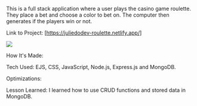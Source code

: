 This is a full stack application where a user plays the casino game roulette. They place a bet and choose a color to bet on. The computer then generates if the players win or not.

Link to Project: [https://juliedodev-roulette.netlify.app/]

<img src="roulette.png">

How It's Made:

Tech Used: EJS, CSS, JavaScript, Node.js, Express.js and MongoDB.

Optimizations: 

Lesson Learned: I learned how to use CRUD functions and stored data in MongoDB. 




